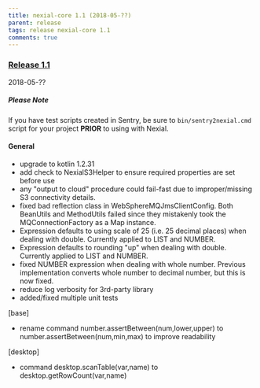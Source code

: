 ```yaml
---
title: nexial-core 1.1 (2018-05-??)
parent: release
tags: release nexial-core 1.1
comments: true
---
```



### <a href="https://github.com/nexiality/nexial-core/releases/tag/nexial-core-1.1" class="external-link" target="_nexial_target">Release 1.1</a>
2018-05-??


##### Please Note
If you have test scripts created in Sentry, be sure to `bin/sentry2nexial.cmd` script for your project **PRIOR** to 
using with Nexial.


#### General
- upgrade to kotlin 1.2.31
- add check to NexialS3Helper to ensure required properties are set before use
- any "output to cloud" procedure could fail-fast due to improper/missing S3 connectivity details.
- fixed bad reflection class in WebSphereMQJmsClientConfig.  Both BeanUtils and MethodUtils failed since they mistakenly took the MQConnectionFactory as a Map instance.
- Expression defaults to using scale of 25 (i.e. 25 decimal places) when dealing with double.  Currently applied to LIST and NUMBER.
- Expression defaults to rounding "up" when dealing with double.  Currently applied to LIST and NUMBER.
- fixed NUMBER expression when dealing with whole number.  Previous implementation converts whole number to decimal number, but this is now fixed.
- reduce log verbosity for 3rd-party library
- added/fixed multiple unit tests

[base]
- rename command number.assertBetween(num,lower,upper) to number.assertBetween(num,min,max) to improve readability

[desktop]
- command desktop.scanTable(var,name) to desktop.getRowCount(var,name)
